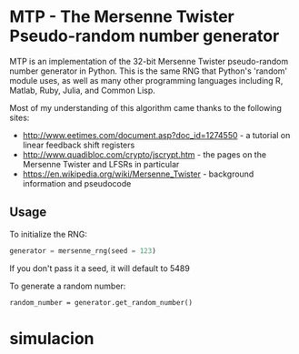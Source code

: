 # MTP - The Mersenne Twister Pseudo-random number generator
MTP is an implementation of the 32-bit Mersenne Twister pseudo-random number generator in Python. This is the same RNG that Python's 'random' module uses, as well as many other programming languages including R, Matlab, Ruby, Julia, and Common Lisp.

Most of my understanding of this algorithm came thanks to the following sites:
* http://www.eetimes.com/document.asp?doc_id=1274550 - a tutorial on linear feedback shift registers
* http://www.quadibloc.com/crypto/jscrypt.htm - the pages on the Mersenne Twister and LFSRs in particular
* https://en.wikipedia.org/wiki/Mersenne_Twister - background information and pseudocode

## Usage
To initialize the RNG:
```python
generator = mersenne_rng(seed = 123)
```
If you don't pass it a seed, it will default to 5489

To generate a random number:
```
random_number = generator.get_random_number()
```
# simulacion
